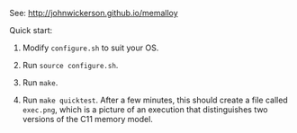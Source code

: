 See: http://johnwickerson.github.io/memalloy


Quick start:

1. Modify `configure.sh` to suit your OS.

2. Run `source configure.sh`.

3. Run `make`.

4. Run `make quicktest`. After a few minutes, this should create a
   file called `exec.png`, which is a picture of an execution that
   distinguishes two versions of the C11 memory model.

